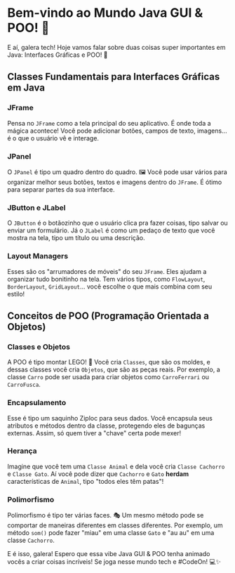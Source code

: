 
# Bem-vindo ao Mundo Java GUI & POO! 🎉

E aí, galera tech! Hoje vamos falar sobre duas coisas super importantes em Java: Interfaces Gráficas e POO! 🚀

## Classes Fundamentais para Interfaces Gráficas em Java

### JFrame

Pensa no `JFrame` como a tela principal do seu aplicativo. É onde toda a mágica acontece! Você pode adicionar botões, campos de texto, imagens... é o que o usuário vê e interage.

### JPanel

O `JPanel` é tipo um quadro dentro do quadro. 🖼️ Você pode usar vários para organizar melhor seus botões, textos e imagens dentro do `JFrame`. É ótimo para separar partes da sua interface.

### JButton e JLabel

O `JButton` é o botãozinho que o usuário clica pra fazer coisas, tipo salvar ou enviar um formulário. Já o `JLabel` é como um pedaço de texto que você mostra na tela, tipo um título ou uma descrição.

### Layout Managers

Esses são os "arrumadores de móveis" do seu `JFrame`. Eles ajudam a organizar tudo bonitinho na tela. Tem vários tipos, como `FlowLayout`, `BorderLayout`, `GridLayout`... você escolhe o que mais combina com seu estilo!

## Conceitos de POO (Programação Orientada a Objetos)

### Classes e Objetos

A POO é tipo montar LEGO! 🧱 Você cria `Classes`, que são os moldes, e dessas classes você cria `Objetos`, que são as peças reais. Por exemplo, a classe `Carro` pode ser usada para criar objetos como `CarroFerrari` ou `CarroFusca`.

### Encapsulamento

Esse é tipo um saquinho Ziploc para seus dados. Você encapsula seus atributos e métodos dentro da classe, protegendo eles de bagunças externas. Assim, só quem tiver a "chave" certa pode mexer!

### Herança

Imagine que você tem uma `Classe Animal` e dela você cria `Classe Cachorro` e `Classe Gato`. Aí você pode dizer que `Cachorro` e `Gato` **herdam** características de `Animal`, tipo "todos eles têm patas"!

### Polimorfismo

Polimorfismo é tipo ter várias faces. 🎭 Um mesmo método pode se comportar de maneiras diferentes em classes diferentes. Por exemplo, um método `som()` pode fazer "miau" em uma classe `Gato` e "au au" em uma classe `Cachorro`.

E é isso, galera! Espero que essa vibe Java GUI & POO tenha animado vocês a criar coisas incríveis! Se joga nesse mundo tech e #CodeOn! 💻✨
